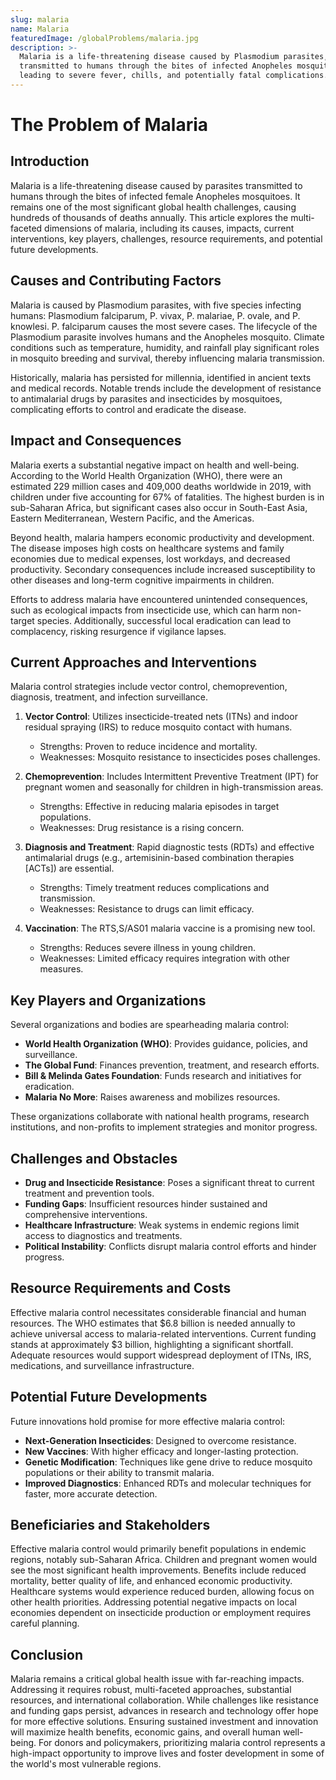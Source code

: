 ```yaml
---
slug: malaria
name: Malaria
featuredImage: /globalProblems/malaria.jpg
description: >-
  Malaria is a life-threatening disease caused by Plasmodium parasites,
  transmitted to humans through the bites of infected Anopheles mosquitoes,
  leading to severe fever, chills, and potentially fatal complications.
---
```

# The Problem of Malaria

## Introduction

Malaria is a life-threatening disease caused by parasites transmitted to humans through the bites of infected female Anopheles mosquitoes. It remains one of the most significant global health challenges, causing hundreds of thousands of deaths annually. This article explores the multi-faceted dimensions of malaria, including its causes, impacts, current interventions, key players, challenges, resource requirements, and potential future developments.

## Causes and Contributing Factors

Malaria is caused by Plasmodium parasites, with five species infecting humans: Plasmodium falciparum, P. vivax, P. malariae, P. ovale, and P. knowlesi. P. falciparum causes the most severe cases. The lifecycle of the Plasmodium parasite involves humans and the Anopheles mosquito. Climate conditions such as temperature, humidity, and rainfall play significant roles in mosquito breeding and survival, thereby influencing malaria transmission.

Historically, malaria has persisted for millennia, identified in ancient texts and medical records. Notable trends include the development of resistance to antimalarial drugs by parasites and insecticides by mosquitoes, complicating efforts to control and eradicate the disease.

## Impact and Consequences

Malaria exerts a substantial negative impact on health and well-being. According to the World Health Organization (WHO), there were an estimated 229 million cases and 409,000 deaths worldwide in 2019, with children under five accounting for 67% of fatalities. The highest burden is in sub-Saharan Africa, but significant cases also occur in South-East Asia, Eastern Mediterranean, Western Pacific, and the Americas.

Beyond health, malaria hampers economic productivity and development. The disease imposes high costs on healthcare systems and family economies due to medical expenses, lost workdays, and decreased productivity. Secondary consequences include increased susceptibility to other diseases and long-term cognitive impairments in children.

Efforts to address malaria have encountered unintended consequences, such as ecological impacts from insecticide use, which can harm non-target species. Additionally, successful local eradication can lead to complacency, risking resurgence if vigilance lapses.

## Current Approaches and Interventions

Malaria control strategies include vector control, chemoprevention, diagnosis, treatment, and infection surveillance.

1. **Vector Control**: Utilizes insecticide-treated nets (ITNs) and indoor residual spraying (IRS) to reduce mosquito contact with humans.
   - Strengths: Proven to reduce incidence and mortality.
   - Weaknesses: Mosquito resistance to insecticides poses challenges.

2. **Chemoprevention**: Includes Intermittent Preventive Treatment (IPT) for pregnant women and seasonally for children in high-transmission areas.
   - Strengths: Effective in reducing malaria episodes in target populations.
   - Weaknesses: Drug resistance is a rising concern.

3. **Diagnosis and Treatment**: Rapid diagnostic tests (RDTs) and effective antimalarial drugs (e.g., artemisinin-based combination therapies [ACTs]) are essential.
   - Strengths: Timely treatment reduces complications and transmission.
   - Weaknesses: Resistance to drugs can limit efficacy.

4. **Vaccination**: The RTS,S/AS01 malaria vaccine is a promising new tool.
   - Strengths: Reduces severe illness in young children.
   - Weaknesses: Limited efficacy requires integration with other measures.

## Key Players and Organizations

Several organizations and bodies are spearheading malaria control:

- **World Health Organization (WHO)**: Provides guidance, policies, and surveillance.
- **The Global Fund**: Finances prevention, treatment, and research efforts.
- **Bill & Melinda Gates Foundation**: Funds research and initiatives for eradication.
- **Malaria No More**: Raises awareness and mobilizes resources.

These organizations collaborate with national health programs, research institutions, and non-profits to implement strategies and monitor progress.

## Challenges and Obstacles

- **Drug and Insecticide Resistance**: Poses a significant threat to current treatment and prevention tools.
- **Funding Gaps**: Insufficient resources hinder sustained and comprehensive interventions.
- **Healthcare Infrastructure**: Weak systems in endemic regions limit access to diagnostics and treatments.
- **Political Instability**: Conflicts disrupt malaria control efforts and hinder progress.

## Resource Requirements and Costs

Effective malaria control necessitates considerable financial and human resources. The WHO estimates that $6.8 billion is needed annually to achieve universal access to malaria-related interventions. Current funding stands at approximately $3 billion, highlighting a significant shortfall. Adequate resources would support widespread deployment of ITNs, IRS, medications, and surveillance infrastructure.

## Potential Future Developments

Future innovations hold promise for more effective malaria control:

- **Next-Generation Insecticides**: Designed to overcome resistance.
- **New Vaccines**: With higher efficacy and longer-lasting protection.
- **Genetic Modification**: Techniques like gene drive to reduce mosquito populations or their ability to transmit malaria.
- **Improved Diagnostics**: Enhanced RDTs and molecular techniques for faster, more accurate detection.

## Beneficiaries and Stakeholders

Effective malaria control would primarily benefit populations in endemic regions, notably sub-Saharan Africa. Children and pregnant women would see the most significant health improvements. Benefits include reduced mortality, better quality of life, and enhanced economic productivity. Healthcare systems would experience reduced burden, allowing focus on other health priorities. Addressing potential negative impacts on local economies dependent on insecticide production or employment requires careful planning.

## Conclusion

Malaria remains a critical global health issue with far-reaching impacts. Addressing it requires robust, multi-faceted approaches, substantial resources, and international collaboration. While challenges like resistance and funding gaps persist, advances in research and technology offer hope for more effective solutions. Ensuring sustained investment and innovation will maximize health benefits, economic gains, and overall human well-being. For donors and policymakers, prioritizing malaria control represents a high-impact opportunity to improve lives and foster development in some of the world's most vulnerable regions.
